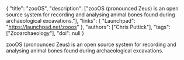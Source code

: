 {
  "title": "zooOS",
  "description": ["zooOS (pronounced Zeus) is an open source system for recording and analysing animal bones found during archaeological excavations."],
  "links": {
    "Launchpad": "https://launchpad.net/zooos"
  },
  "authors": ["Chris Puttick"],
  "tags": ["Zooarchaeology"],
  "doi": null
}

<!-- Generated by csv2md.R – do not edit by hand -->

zooOS (pronounced Zeus) is an open source system for recording and analysing animal bones found during archaeological excavations.
